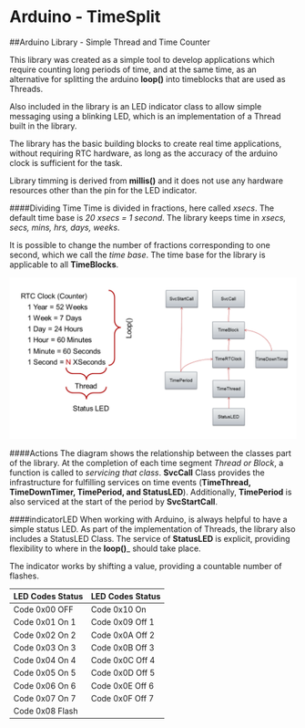# Arduino - TimeSplit
##Arduino Library - Simple Thread and Time Counter

This library was created as a simple tool to develop applications which require counting long periods of time, and at the same time, as an alternative for splitting the arduino __loop()__ into timeblocks that are used as Threads.

Also included in the library is an LED indicator class to allow simple messaging using a blinking LED, which is an implementation of a Thread built in the library.

The library has the basic building blocks to create real time applications, without requiring RTC hardware, as long as the accuracy of the arduino clock is sufficient for the task.

Library timming is derived from __millis()__ and it does not use any hardware resources other than the pin for the LED indicator.

####Dividing Time
Time is divided in fractions, here called _xsecs_. The default time base is _20 xsecs = 1 second_. The library keeps time in _xsecs, secs, mins, hrs, days, weeks_.

It is possible to change the number of fractions corresponding to one second, which we call the _time base_. The time base for the library is applicable to all __TimeBlocks__.

![TimeSplit Diagram](https://raw.githubusercontent.com/PM490/ArduinoTimeSplit/master/Images/TimeSplit.png)

####Actions
The diagram shows the relationship between the classes part of the library. At the completion of each time segment _Thread or Block_, a function is called to _servicing that class_. __SvcCall__ Class provides the infrastructure for fulfilling services on time events (__TimeThread, TimeDownTimer, TimePeriod, and StatusLED__). Additionally, __TimePeriod__ is also serviced at the start of the period by __SvcStartCall__.

####indicatorLED
When working with Arduino, is always helpful to have a simple status LED. As part of the implementation of Threads, the library also includes a StatusLED Class. The service of __StatusLED__ is explicit, providing flexibility to where in the __loop()___ should take place.

The indicator works by shifting a value, providing a countable number of flashes.

 LED Codes  Status | LED Codes  Status
-------------------|------------------
 Code 0x00  OFF    | Code 0x10  On
 Code 0x01  On  1  | Code 0x09  Off 1
 Code 0x02  On  2  | Code 0x0A  Off 2
 Code 0x03  On  3  | Code 0x0B  Off 3
 Code 0x04  On  4  | Code 0x0C  Off 4
 Code 0x05  On  5  | Code 0x0D  Off 5
 Code 0x06  On  6  | Code 0x0E  Off 6
 Code 0x07  On  7  | Code 0x0F  Off 7
 Code 0x08  Flash  |                  
 
 
